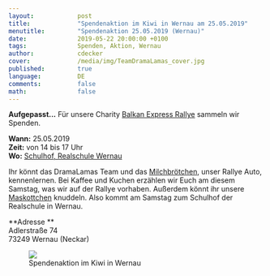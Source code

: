 ```yaml
---
layout:            post
title:             "Spendenaktion im Kiwi in Wernau am 25.05.2019"
menutitle:         "Spendenaktion 25.05.2019 (Wernau)"
date:              2019-05-22 20:00:00 +0100
tags:              Spenden, Aktion, Wernau 
author:            cdecker
cover:             /media/img/TeamDramaLamas_cover.jpg
published:         true
language:          DE
comments:          false
math:			   false
---
```


**Aufgepasst...** Für unsere Charity <a href='http://balkan.superlative-adventure.com/balkan-express.html'>Balkan Express Rallye</a> sammeln wir Spenden.

**Wann:** 25.05.2019     
**Zeit:** von 14 bis 17 Uhr      
**Wo:** [Schulhof, Realschule Wernau](https://goo.gl/maps/GF27i8W3XEfu9tku7) 

Ihr könnt das DramaLamas Team und das [Milchbrötchen](Autokauf), unser Rallye Auto, kennenlernen.  Bei Kaffee und Kuchen erzählen wir Euch am diesem Samstag, was wir auf der Rallye vorhaben. Außerdem könnt ihr unsere [Maskottchen](Maskottchen) knuddeln. Also kommt am Samstag zum Schulhof der Realschule in Wernau.

**Adresse **     
Adlerstraße 74     
73249 Wernau (Neckar)

<figure>
   <img src="{{ "/media/img/Spendenaktion_Kiwi.png" | absolute_url }}" />
   <figcaption>Spendenaktion im Kiwi in Wernau</figcaption>
</figure>



